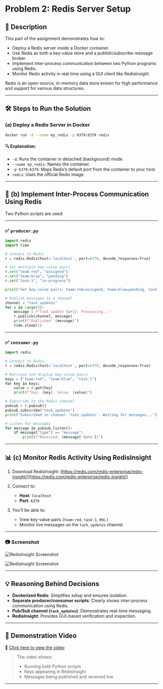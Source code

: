 
# Problem 2: Redis Server Setup

## 📌 Description

This part of the assignment demonstrates how to:

- Deploy a Redis server inside a Docker container.
- Use Redis as both a key-value store and a publish/subscribe message broker.
- Implement inter-process communication between two Python programs using Redis.
- Monitor Redis activity in real time using a GUI client like RedisInsight.

Redis is an open-source, in-memory data store known for high performance and support for various data structures.

---

## 🛠️ Steps to Run the Solution

### (a) Deploy a Redis Server in Docker

```bash
docker run -d --name my_redis -p 6379:6379 redis
````

#### 🔍 Explanation:

* `-d`: Runs the container in detached (background) mode.
* `--name my_redis`: Names the container.
* `-p 6379:6379`: Maps Redis’s default port from the container to your host.
* `redis`: Uses the official Redis image.

---

## 🧩 (b) Implement Inter-Process Communication Using Redis

Two Python scripts are used:

---

### ✅ `producer.py`

```python
import redis
import time

# Connect to Redis
r = redis.Redis(host='localhost', port=6379, decode_responses=True)

# Set multiple key-value pairs
r.set("team:red", "assigned")
r.set("team:blue", "pending")
r.set("task:1", "in-progress")

print("Set key-value pairs: team:red=assigned, team:blue=pending, task:1=in-progress")

# Publish messages to a channel
channel = "task_updates"
for i in range(3):
    message = f"Task update {i+1}: Processing..."
    r.publish(channel, message)
    print(f"Published: {message}")
    time.sleep(1)
```

---

### ✅ `consumer.py`

```python
import redis

# Connect to Redis
r = redis.Redis(host='localhost', port=6379, decode_responses=True)

# Retrieve and display key-value pairs
keys = ["team:red", "team:blue", "task:1"]
for key in keys:
    value = r.get(key)
    print(f"Key: {key}, Value: {value}")

# Subscribe to the Redis channel
pubsub = r.pubsub()
pubsub.subscribe("task_updates")
print("Subscribed to channel 'task_updates'. Waiting for messages...")

# Listen for messages
for message in pubsub.listen():
    if message["type"] == "message":
        print(f"Received: {message['data']}")
```

---

## 📊 (c) Monitor Redis Activity Using RedisInsight

1. Download RedisInsight: [https://redis.com/redis-enterprise/redis-insight/](https://redis.com/redis-enterprise/redis-insight/)
2. Connect to:

   * **Host**: `localhost`
   * **Port**: `6379`
3. You’ll be able to:

   * View key-value pairs (`team:red`, `task:1`, etc.)
   * Monitor live messages on the `task_updates` channel

---

### 📷 Screenshot

![RedisInsight Screenshot](https://s6.uupload.ir/files/redis_database_emo4.png)

![RedisInsight Screenshot](https://s6.uupload.ir/files/redis_messages_6wp2.png)

---

## 💡 Reasoning Behind Decisions

* **Dockerized Redis**: Simplifies setup and ensures isolation.
* **Separate producer/consumer scripts**: Clearly shows inter-process communication using Redis.
* **Pub/Sub channel (`task_updates`)**: Demonstrates real-time messaging.
* **RedisInsight**: Provides GUI-based verification and inspection.

---

## 🎥 Demonstration Video

📎 [Click here to view the video](https://iutbox.iut.ac.ir/index.php/s/tySSiWT4NkpLrSY)

> The video shows:
>
> * Running both Python scripts
> * Keys appearing in RedisInsight
> * Messages being published and received live

---
